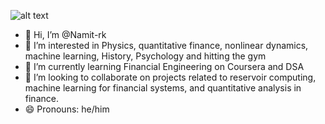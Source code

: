 ![alt text](https://i.pinimg.com/originals/cb/bc/35/cbbc35a6a2730198584ec100299f06b3.jpg)

- 👋 Hi, I’m @Namit-rk
- 👀 I’m interested in Physics, quantitative finance, nonlinear dynamics, machine learning, History, Psychology and hitting the gym
- 🌱 I’m currently learning Financial Engineering on Coursera and DSA
- 💞️ I’m looking to collaborate on projects related to reservoir computing, machine learning for financial systems, and quantitative analysis in finance.
- 😄 Pronouns: he/him
<!---
Namit-rk/Namit-rk is a ✨ special ✨ repository because its `README.md` (this file) appears on your GitHub profile.
You can click the Preview link to take a look at your changes.
--->
